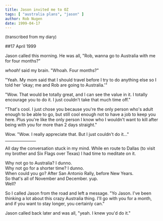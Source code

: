 ```yaml
---
title: Jason invited me to OZ
tags: [ "australia plans", "jason" ]
author: Rob Nugen
date: 1999-04-17
---
```

<p><font size="-1">(transcribed from my diary)</font>

##17 April 1999

<p>Jason called this morning.  He was all, "Rob, wanna go to Australia with me for four months?"

<p><em>whoah!</em> said my brain.  "Whoah.  Four months?"

<p>"Yeah.  My mom said that I should travel before I try to do anything else so I told her 'okay; me and Rob are going to Australia.'"

<p>"Wow. That would be totally great, and I can see the value in it. I totally encourage you to do it.  I just couldn't take that much time off."

<p>"That's cool.  I just chose you because you're the only person who's adult enough to be able to go, but still cool enough not to have a job to keep you here.  Plus you're like the only person I know who I wouldn't want to kill after being with you for more than 2 days straight."

<p>Wow.  "Wow. I really appreciate that.  But I just couldn't do it..."

<p><hr align="left" width="20%">

<p>All day the conversation stuck in my mind. While en route to Dallas (to visit my brother and Six Flags over Texas) I had time to meditate on it.

<p>Why not go to Australia?  I dunno.
<br>Why not go for a shorter time?  I dunno.
<br>When could you go?  After San Antonio Rally, before New Years.
<br>So that's all of November and December.  yup.
<br>Well?

<p>So I called Jason from the road and left a message.  "Yo Jason.  I've been thinking a lot about this crazy Australia thing.  I'll go with you for a month, and if you want to stay longer, you certainly can."

<p>Jason called back later and was all, "yeah. I knew you'd do it."
